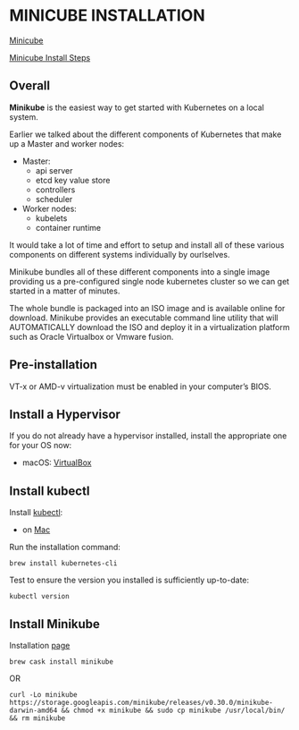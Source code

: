 # MINICUBE INSTALLATION

[Minicube](https://kubernetes.io/docs/setup/minikube/)

[Minicube Install Steps](https://kubernetes.io/docs/tasks/tools/install-minikube/)


## Overall

**Minikube** is the easiest way to get started with Kubernetes on a local system.

Earlier we talked about the different components of Kubernetes that make up a Master and worker nodes:
  - Master:
    - api server
    - etcd key value store
    - controllers
    - scheduler 
  - Worker nodes:  
    - kubelets
    - container runtime
    
It would take a lot of time and effort to setup and install all of these various components on different systems individually by ourlselves.

Minikube bundles all of these different components into a single image providing us a pre-configured single node kubernetes cluster so we can get started in a matter of minutes.


The whole bundle is packaged into an ISO image and is available online for download. Minikube provides an executable command line utility that will AUTOMATICALLY download the ISO and deploy it in a virtualization platform such as Oracle Virtualbox or Vmware fusion.


## Pre-installation

VT-x or AMD-v virtualization must be enabled in your computer’s BIOS.


## Install a Hypervisor

If you do not already have a hypervisor installed, install the appropriate one for your OS now:

  - macOS: [VirtualBox](https://www.virtualbox.org/wiki/Downloads)

## Install kubectl

Install [kubectl](https://kubernetes.io/docs/tasks/tools/install-kubectl/):
  - on [Mac](https://kubernetes.io/docs/tasks/tools/install-kubectl/#install-with-homebrew-on-macos)

Run the installation command:
```
brew install kubernetes-cli
```

Test to ensure the version you installed is sufficiently up-to-date:
```
kubectl version
```

## Install Minikube

Installation [page](https://github.com/kubernetes/minikube/releases)

```
brew cask install minikube
```

OR

```
curl -Lo minikube https://storage.googleapis.com/minikube/releases/v0.30.0/minikube-darwin-amd64 && chmod +x minikube && sudo cp minikube /usr/local/bin/ && rm minikube

```
